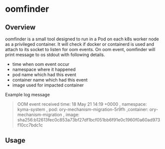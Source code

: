 # oomfinder

## Overview

oomfinder is a small tool designed to run in a Pod on each k8s worker node as a privileged container. It will check if docker or containerd is used and attach to its socket to listen for oom events. On oom event, oomfinder will print message to os stdout with following details.

* time when oom event occur
* namespace where it happened
* pod name which had this event
* container name which had this event
* image used for impacted container


Example log message
>OOM event received time: 18 May 21 14:19 +0000 , namespace: kyma-system , pod: ory-mechanism-migration-5r9fh ,container: ory-mechanism-migration , image: sha256:b12613fec0c853a73bf27df1bcf051bb6f91e0c1960f0a60ad973f10cc7bdc1c

## Usage
